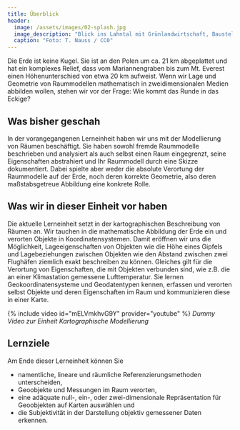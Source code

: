 ```yaml
---
title: Überblick
header:
  image: /assets/images/02-splash.jpg
  image_description: "Blick ins Lahntal mit Grünlandwirtschaft, Baustelle für Stromtrassen und Regenbogen."
  caption: "Foto: T. Nauss / CC0"
---
```




<!--more-->

Die Erde ist keine Kugel. Sie ist an den Polen um ca. 21 km abgeplattet und hat ein komplexes Relief, dass vom Mariannengraben bis zum Mt. Everest einen Höhenunterschied von etwa 20 km aufweist. Wenn wir Lage und Geometrie von Raummodellen mathematisch in zweidimensionalen Medien abbilden wollen, stehen wir vor der Frage: Wie kommt das Runde in das Eckige?

## Was bisher geschah

In der vorangegangenen Lerneinheit haben wir uns mit der Modellierung von Räumen beschäftigt. Sie haben sowohl fremde Raummodelle beschrieben und analysiert als auch selbst einen Raum eingegrenzt, seine Eigenschaften abstrahiert und Ihr Raummodell durch eine Skizze dokumentiert. Dabei spielte aber weder die absolute Verortung der Raummodelle auf der Erde, noch deren korrekte Geometrie, also deren maßstabsgetreue Abbildung eine konkrete Rolle.


## Was wir in dieser Einheit vor haben

Die aktuelle Lerneinheit setzt in der kartographischen  Beschreibung von Räumen an. Wir tauchen in die mathematische Abbildung der Erde ein und verorten Objekte in Koordinatensystemen. Damit eröffnen wir uns die Möglichkeit, Lageeigenschaften von Objekten wie die Höhe eines Gipfels und Lagebeziehungen zwischen Objekten wie den Abstand zwischen zwei Flughäfen ziemlich exakt beschreiben zu können. Gleiches gilt für die Verortung von Eigenschaften, die mit Objekten verbunden sind, wie z.B. die an einer Klimastation gemessene Lufttemperatur. Sie lernen Geokoordinatensysteme und Geodatentypen kennen, erfassen und verorten selbst Objekte und deren Eigenschaften im Raum und kommunizieren diese in einer Karte.

{% include video id="mELVmkhvG9Y" provider="youtube" %}
*Dummy Video zur Einheit Kartographische Modellierung*

## Lernziele

Am Ende dieser Lerneinheit können Sie

* namentliche, lineare und räumliche Referenzierungsmethoden unterscheiden,
* Geoobjekte und Messungen im Raum verorten,
* eine adäquate null-, ein-, oder zwei-dimensionale Repräsentation für Geoobjekten auf Karten auswählen und
* die Subjektivität in der Darstellung objektiv gemessener Daten erkennen.
